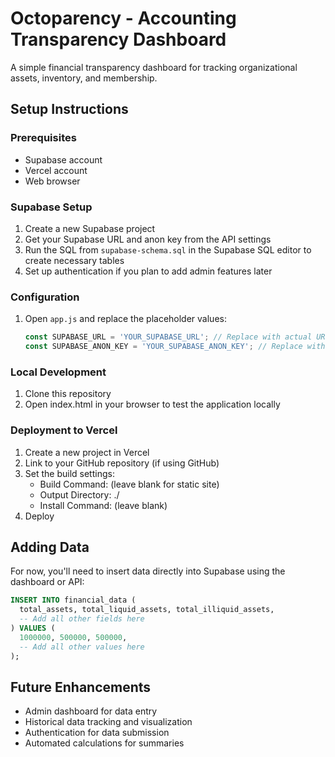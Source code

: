 # Octoparency - Accounting Transparency Dashboard

A simple financial transparency dashboard for tracking organizational assets, inventory, and membership.

## Setup Instructions

### Prerequisites
- Supabase account
- Vercel account
- Web browser

### Supabase Setup
1. Create a new Supabase project
2. Get your Supabase URL and anon key from the API settings
3. Run the SQL from `supabase-schema.sql` in the Supabase SQL editor to create necessary tables
4. Set up authentication if you plan to add admin features later

### Configuration
1. Open `app.js` and replace the placeholder values:
   ```javascript
   const SUPABASE_URL = 'YOUR_SUPABASE_URL'; // Replace with actual URL
   const SUPABASE_ANON_KEY = 'YOUR_SUPABASE_ANON_KEY'; // Replace with actual key
   ```

### Local Development
1. Clone this repository
2. Open index.html in your browser to test the application locally

### Deployment to Vercel
1. Create a new project in Vercel
2. Link to your GitHub repository (if using GitHub)
3. Set the build settings:
   - Build Command: (leave blank for static site)
   - Output Directory: ./
   - Install Command: (leave blank)
4. Deploy

## Adding Data

For now, you'll need to insert data directly into Supabase using the dashboard or API:

```sql
INSERT INTO financial_data (
  total_assets, total_liquid_assets, total_illiquid_assets,
  -- Add all other fields here
) VALUES (
  1000000, 500000, 500000,
  -- Add all other values here
);
```

## Future Enhancements
- Admin dashboard for data entry
- Historical data tracking and visualization
- Authentication for data submission
- Automated calculations for summaries
